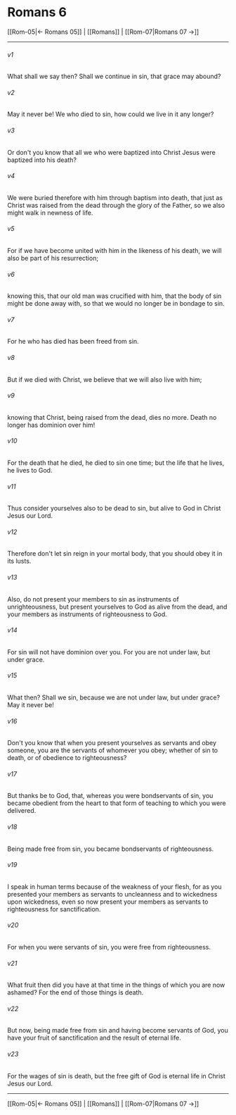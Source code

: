 # Romans 6

[[Rom-05|← Romans 05]] | [[Romans]] | [[Rom-07|Romans 07 →]]
***



###### v1 
What shall we say then? Shall we continue in sin, that grace may abound? 

###### v2 
May it never be! We who died to sin, how could we live in it any longer? 

###### v3 
Or don't you know that all we who were baptized into Christ Jesus were baptized into his death? 

###### v4 
We were buried therefore with him through baptism into death, that just as Christ was raised from the dead through the glory of the Father, so we also might walk in newness of life. 

###### v5 
For if we have become united with him in the likeness of his death, we will also be part of his resurrection; 

###### v6 
knowing this, that our old man was crucified with him, that the body of sin might be done away with, so that we would no longer be in bondage to sin. 

###### v7 
For he who has died has been freed from sin. 

###### v8 
But if we died with Christ, we believe that we will also live with him; 

###### v9 
knowing that Christ, being raised from the dead, dies no more. Death no longer has dominion over him! 

###### v10 
For the death that he died, he died to sin one time; but the life that he lives, he lives to God. 

###### v11 
Thus consider yourselves also to be dead to sin, but alive to God in Christ Jesus our Lord. 

###### v12 
Therefore don't let sin reign in your mortal body, that you should obey it in its lusts. 

###### v13 
Also, do not present your members to sin as instruments of unrighteousness, but present yourselves to God as alive from the dead, and your members as instruments of righteousness to God. 

###### v14 
For sin will not have dominion over you. For you are not under law, but under grace. 

###### v15 
What then? Shall we sin, because we are not under law, but under grace? May it never be! 

###### v16 
Don't you know that when you present yourselves as servants and obey someone, you are the servants of whomever you obey; whether of sin to death, or of obedience to righteousness? 

###### v17 
But thanks be to God, that, whereas you were bondservants of sin, you became obedient from the heart to that form of teaching to which you were delivered. 

###### v18 
Being made free from sin, you became bondservants of righteousness. 

###### v19 
I speak in human terms because of the weakness of your flesh, for as you presented your members as servants to uncleanness and to wickedness upon wickedness, even so now present your members as servants to righteousness for sanctification. 

###### v20 
For when you were servants of sin, you were free from righteousness. 

###### v21 
What fruit then did you have at that time in the things of which you are now ashamed? For the end of those things is death. 

###### v22 
But now, being made free from sin and having become servants of God, you have your fruit of sanctification and the result of eternal life. 

###### v23 
For the wages of sin is death, but the free gift of God is eternal life in Christ Jesus our Lord.

***
[[Rom-05|← Romans 05]] | [[Romans]] | [[Rom-07|Romans 07 →]]
